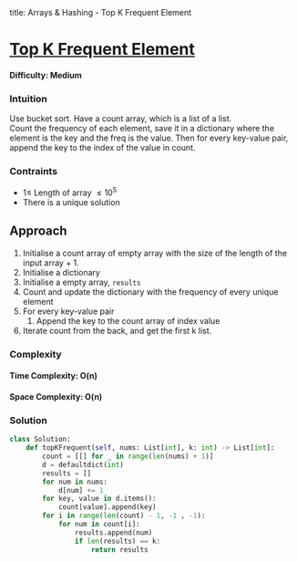 <frontmatter>
  title: Arrays & Hashing - Top K Frequent Element
</frontmatter>

# [Top K Frequent Element](https://leetcode.com/problems/top-k-frequent-element/)
#### Difficulty: Medium

### Intuition
Use bucket sort.
Have a count array, which is a list of a list. <br>
Count the frequency of each element, save it in a dictionary where the element is the key and the freq is the value.
Then for every key-value pair, append the key to the index of the value in count.

### Contraints
- $1\leqslant$ Length of array $\leqslant 10^5$ 
- There is a unique solution
 
## Approach
1. Initialise a count array of empty array with the size of the length of the input array + 1. 
2. Initialise a dictionary
3. Initialise a empty array, `results`
4. Count and update the dictionary with the frequency of every unique element
5. For every key-value pair
    1. Append the key to the count array of index value
6. Iterate count from the back, and get the first k list.

### Complexity
#### Time Complexity: O(n)

#### Space Complexity: O(n)

### Solution
<panel header="Don't cheat yourself" type="dark">

```python
class Solution:
    def topKFrequent(self, nums: List[int], k: int) -> List[int]:
        count = [[] for _ in range(len(nums) + 1)]
        d = defaultdict(int)
        results = []
        for num in nums:
            d[num] += 1
        for key, value in d.items():
            count[value].append(key)
        for i in range(len(count) - 1, -1 , -1):
            for num in count[i]:
                results.append(num)
                if len(results) == k:
                    return results 
```
</panel>
